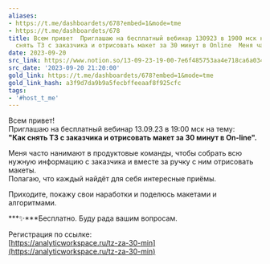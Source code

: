 ```yaml
---
aliases:
- https://t.me/dashboardets/678?embed=1&mode=tme
- https://t.me/dashboardets/678
title: Всем привет  Приглашаю на бесплатный вебинар 130923 в 1900 мск на тему  Как
  снять ТЗ с заказчика и отрисовать макет за 30 минут в Online  Меня часто н
date: 2023-09-20
src_link: https://www.notion.so/13-09-23-19-00-7e6f485753aa4e718ca6a034cc5dcc8e
src_date: '2023-09-20 21:20:00'
gold_link: https://t.me/dashboardets/678?embed=1&mode=tme
gold_link_hash: a3f9d7da9b9a5fecbffeeaaf8f925cfc
tags:
- '#host_t_me'
---
```


Всем привет!   
Приглашаю на бесплатный вебинар 13.09.23 в 19:00 мск на тему:  
 **"Как снять ТЗ с заказчика и отрисовать макет за 30 минут в On-line".**  
  
Меня часто нанимают в продуктовые команды, чтобы собрать всю нужную информацию с заказчика и вместе за ручку с ним отрисовать макеты.  
Полагаю, что каждый найдёт для себя интересные приёмы.   
  
Приходите, покажу свои наработки и поделюсь макетами и алгоритмами.  
  
***✨***Бесплатно. Буду рада вашим вопросам.  
  
Регистрация по ссылке:  
[https://analyticworkspace.ru/tz-za-30-min](https://analyticworkspace.ru/tz-za-30-min)
